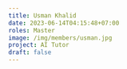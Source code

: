 ```yaml
---
title: Usman Khalid
date: 2023-06-14T04:15:48+07:00
roles: Master
image: /img/members/usman.jpg
project: AI Tutor
draft: false
---
```


